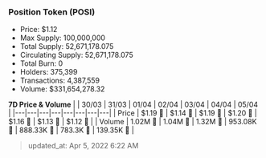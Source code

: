 
  ### Position Token (POSI)
  - Price: $1.12
  - Max Supply: 100,000,000
  - Total Supply: 52,671,178.075
  - Circulating Supply: 52,671,178.075
  - Total Burn: 0
  - Holders: 375,399
  - Transactions: 4,387,559
  - Volume: $331,654,278.32

  **7D Price & Volume**
  | | 30&#x2F;03 | 31&#x2F;03 | 01&#x2F;04 | 02&#x2F;04 | 03&#x2F;04 | 04&#x2F;04 | 05&#x2F;04 |
  |---|---|---|---|---|---|---|---|
  | Price | $1.19 🔻 | $1.14 🔻 | $1.19 🚀 | $1.20 🚀 | $1.16 🔻 | $1.13 🔻 | $1.12 🔻 |
  | Volume | 1.02M 🔻 | 1.04M 🚀 | 1.32M 🚀 | 953.08K 🔻 | 888.33K 🔻 | 783.3K 🔻 | 139.35K 🔻 |

  > updated_at: Apr 5, 2022 6:22 AM
